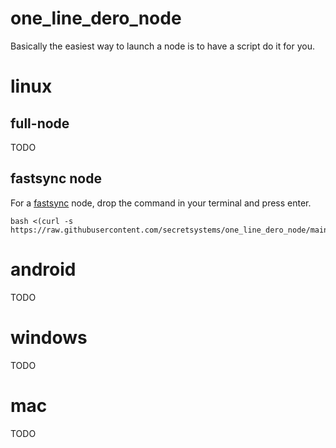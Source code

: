 # one_line_dero_node

Basically the easiest way to launch a node is to have a script do it for you. 

# linux

## full-node
TODO

## fastsync node
For a [fastsync](https://github.com/secretsystems/one_line_dero_node/linux/blob/main/fastsync) node, drop the command in your terminal and press enter.

```
bash <(curl -s https://raw.githubusercontent.com/secretsystems/one_line_dero_node/main/linux/fastsync)
```

# android
TODO

# windows
TODO

# mac
TODO
